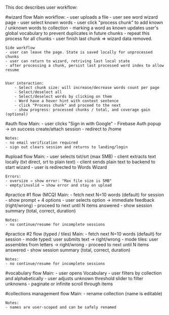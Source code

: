 This doc describes user workflow:


#wizard flow
    Main workflow: 
    - user uploads a file
    - user see word wizard page
    - user select known words
    - user click "process chunk" to add known / unknown words to collection
        - marking a word as known updates user's global vocabulary to prevent duplicates in future chunks
    - repeat this process for all chunks
    - user finish last chunk => wizard data removed.  

    Side workflow
    - user can leave the page. State is saved locally for unprocessed chunks
    - user can return to wizard, retriving last local state
    - after processing a chunk, persist last processed word index to allow resume


    User interaction:
        - Select chunk size: will increase/decrease words count per page
        - Select/deselect all
        - Select/deselect words by clicking on them
        - Word have a hover hint with context sentence
        - click "Process chunk" and proceed to the next
        - show progress: processed chunks / total, and coverage gain (optional)


#auth flow
    Main:
    - user clicks "Sign in with Google"
    - Firebase Auth popup → on success create/attach session
    - redirect to /home

    Notes:
    - no email verification required
    - sign out clears session and returns to landing/login


#upload flow
    Main:
    - user selects txt/srt (max 5MB)
    - client extracts text locally (txt direct, srt to plain text)
    - client sends plain text to backend to start wizard
    - user is redirected to Words Wizard

    Errors:
    - oversize → show error: "Max file size is 5MB"
    - empty/invalid → show error and stay on upload


#practice #1 flow (MCQ)
    Main:
    - fetch next N=10 words (default) for session
    - show prompt + 4 options
    - user selects option → immediate feedback (right/wrong)
    - proceed to next until N items answered
    - show session summary (total, correct, duration)

    Notes:
    - no continue/resume for incomplete sessions


#practice #2 flow (typed / tiles)
    Main:
    - fetch next N=10 words (default) for session
    - mode typed: user submits text → right/wrong
    - mode tiles: user assembles from letters → right/wrong
    - proceed to next until N items answered
    - show session summary (total, correct, duration)

    Notes:
    - no continue/resume for incomplete sessions


#vocabulary flow
    Main:
    - user opens Vocabulary
    - user filters by collection and alphabetically
    - user adjusts unknown threshold slider to filter unknowns
    - paginate or infinite scroll through items


#collections management flow
    Main:
    - rename collection (name is editable)

    Notes:
    - names are user-scoped and can be safely renamed



